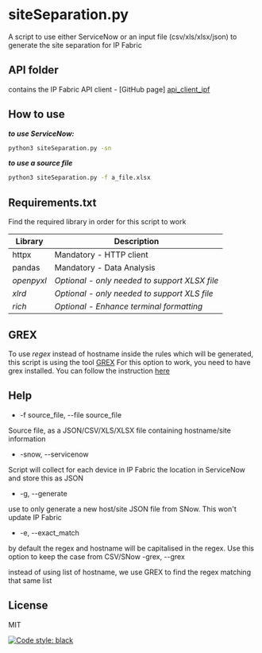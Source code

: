 # siteSeparation.py
A script to use either ServiceNow or an input file (csv/xls/xlsx/json) to generate the site separation for IP Fabric

## API folder
contains the IP Fabric API client - [GitHub page] [api_client_ipf]


## How to use

***to use ServiceNow:***
```sh
python3 siteSeparation.py -sn
```
***to use a source file***
```sh
python3 siteSeparation.py -f a_file.xlsx
```

## Requirements.txt

Find the required library in order for this script to work

| Library | Description |
| ------ | ------ |
| httpx | Mandatory - HTTP client |
| pandas | Mandatory - Data Analysis |
| *openpyxl* | *Optional - only needed to support XLSX file* |
| *xlrd* | *Optional - only needed to support XLS file* |
| *rich* | *Optional - Enhance terminal formatting* |

## GREX

To use *regex* instead of hostname inside the rules which will be generated, this script is using the tool [GREX][grex_github]
For this option to work, you need to have grex installed. You can follow the instruction [here][grex_install]

## Help

  - -f source_file, --file source_file

Source file, as a JSON/CSV/XLS/XLSX file containing hostname/site information
  - -snow, --servicenow

Script will collect for each device in IP Fabric the location in ServiceNow and store this as JSON
  - -g, --generate

use to only generate a new host/site JSON file from SNow. This won't update IP Fabric
  - -e, --exact_match

by default the regex and hostname will be capitalised in the regex. Use this option to keep the case from CSV/SNow
  -grex, --grex

instead of using list of hostname, we use GREX to find the regex matching that same list


## License

MIT

[![Code style: black](https://img.shields.io/badge/code%20style-black-000000.svg)](https://github.com/psf/black)

[//]: # (These are reference links used in the body of this note and get stripped out when the markdown processor does its job. There is no need to format nicely because it shouldn't be seen. Thanks SO - http://stackoverflow.com/questions/4823468/store-comments-in-markdown-syntax)

   [api_client_ipf]: <https://github.com/community-fabric/integration-demos/tree/main/api_clients/ipf>
   [grex_github]: <https://github.com/pemistahl/grex>
   [grex_install]:<https://github.com/pemistahl/grex#how-to-install>